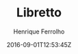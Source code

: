 ---
title: "Libretto"
github: https://github.com/ferrolho/jekyll-theme-libretto
demo: https://ferrolho.github.io/jekyll-theme-libretto/
author: Henrique Ferrolho

ssg:
  - Jekyll
cms:
  - No Cms
date: 2016-09-01T12:53:45Z
github_branch: gh-pages
---